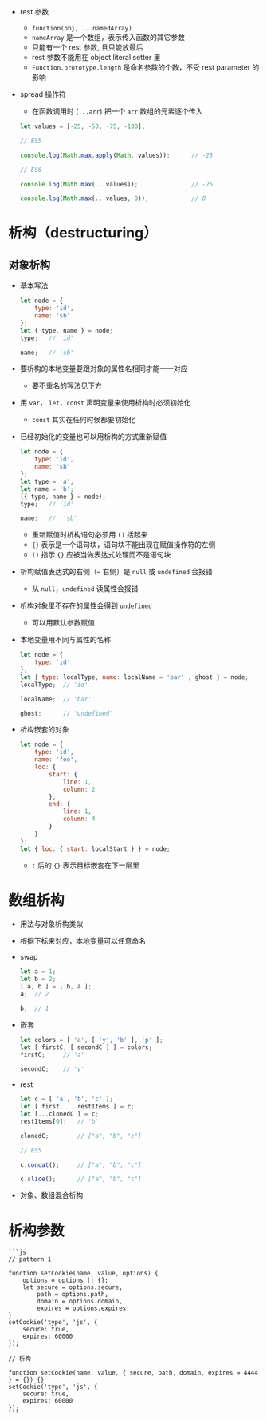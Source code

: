 - rest 参数
    - `function(obj, ...namedArray)`
    - `nameArray` 是一个数组，表示传入函数的其它参数
    - 只能有一个 rest 参数, 且只能放最后
    - rest 参数不能用在 object literal setter 里
    - `Function.prototype.length` 是命名参数的个数，不受 rest parameter 的影响
- spread 操作符
    - 在函数调用时 (`...arr`) 把一个 `arr` 数组的元素逐个传入

    ```javascript
    let values = [-25, -50, -75, -100];

    // ES5 

    console.log(Math.max.apply(Math, values));      // -25

    // ES6

    console.log(Math.max(...values));               // -25

    console.log(Math.max(...values, 0));            // 0
    ```

# 析构（destructuring）
## 对象析构
- 基本写法

    ```js
    let node = {
        type: 'id',
        name: 'sb'
    };
    let { type, name } = node;
    type;   // 'id'

    name;   // 'sb'
    ```

- 要析构的本地变量要跟对象的属性名相同才能一一对应
    - 要不重名的写法见下方
- 用 `var`， `let`，`const` 声明变量来使用析构时必须初始化
    - `const` 其实在任何时候都要初始化
- 已经初始化的变量也可以用析构的方式重新赋值

    ```js
    let node = {
        type: 'id',
        name: 'sb'
    };
    let type = 'a';
    let name = 'b';
    ({ type, name } = node);
    type;   // 'id'

    name;   //  'sb'
    ```

    - 重新赋值时析构语句必须用 `()` 括起来
    - `{}` 表示是一个语句块，语句块不能出现在赋值操作符的左侧
    - `()` 指示 `{}` 应被当做表达式处理而不是语句块
- 析构赋值表达式的右侧（`=` 右侧）是 `null` 或 `undefined` 会报错
    - 从 `null`，`undefined` 读属性会报错
- 析构对象里不存在的属性会得到 `undefined`
    - 可以用默认参数赋值
- 本地变量用不同与属性的名称

    ```js
    let node = {
        type: 'id'
    };
    let { type: localType, name: localName = 'bar' , ghost } = node;
    localType;  // 'id'

    localName;  // 'bar'

    ghost;      // 'undefined'
    ```

- 析构嵌套的对象

    ```js
    let node = {
        type: 'id',
        name: 'foo',
        loc: {
            start: {
                line: 1,
                column: 2
            },
            end: {
                line: 1,
                column: 4
            }
        }
    };
    let { loc: { start: localStart } } = node;
    ```

    - `:` 后的 `{}` 表示目标嵌套在下一层里
# 数组析构
- 用法与对象析构类似
- 根据下标来对应，本地变量可以任意命名
- swap

    ```js
    let a = 1;
    let b = 2;
    [ a, b ] = [ b, a ];
    a;  // 2

    b;  // 1
    ```

- 嵌套

    ```js
    let colors = [ 'a', [ 'y', 'b' ], 'p' ];
    let [ firstC, [ secondC ] ] = colors;
    firstC;     // 'a'

    secondC;    // 'y'
    ```

- rest

    ```js
    let c = [ 'a', 'b', 'c' ];
    let [ first, ...restItems ] = c;
    let [...clonedC ] = c;
    restItems[0];   // 'b'

    clonedC;        // ["a", "b", "c"]

    // ES5

    c.concat();     // ["a", "b", "c"]

    c.slice();      // ["a", "b", "c"]
    ```

- 对象、数组混合析构
# 析构参数

    ```js
    // pattern 1

    function setCookie(name, value, options) {
        options = options || {};
        let secure = options.secure,
            path = options.path,
            domain = options.domain,
            expires = options.expires;
    }
    setCookie('type', 'js', {
        secure: true,
        expires: 60000
    });

    // 析构

    function setCookie(name, value, { secure, path, domain, expires = 4444 } = {}) {}
    setCookie('type', 'js', {
        secure: true,
        expires: 60000
    });
    ```